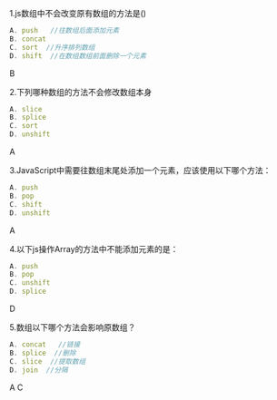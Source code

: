 1.js数组中不会改变原有数组的方法是()

```js
A. push   //往数组后面添加元素
B. concat
C. sort  //升序排列数组
D. shift  //在数组数组前面删除一个元素
```

B

2.下列哪种数组的方法不会修改数组本身

```js
A. slice
B. splice
C. sort
D. unshift
```

A

3.JavaScript中需要往数组末尾处添加一个元素，应该使用以下哪个方法：

```js
A. push
B. pop
C. shift
D. unshift
```

A

4.以下js操作Array的方法中不能添加元素的是：

```js
A. push
B. pop
C. unshift
D. splice
```

D

5.数组以下哪个方法会影响原数组？

```js
A. concat   //链接
B. splice  //删除
C. slice  //提取数组
D. join  //分隔
```

A  C 